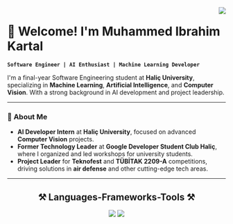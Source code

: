 <img align="right" src="https://visitor-badge.laobi.icu/badge?page_id=salesp07.salesp07" />


# 👋 Welcome! I'm **Muhammed Ibrahim Kartal**

**`Software Engineer | AI Enthusiast | Machine Learning Developer`**

I'm a final-year Software Engineering student at **Haliç University**, specializing in **Machine Learning**, **Artificial Intelligence**, and **Computer Vision**. With a strong background in AI development and project leadership.

---

### 🚀 **About Me**

- **AI Developer Intern** at **Haliç University**, focused on advanced **Computer Vision** projects.
- **Former Technology Leader** at **Google Developer Student Club Haliç**, where I organized and led workshops for university students.
- **Project Leader** for **Teknofest** and **TÜBİTAK 2209-A** competitions, driving solutions in **air defense** and other cutting-edge tech areas.

---

<h2 align="center">⚒️ Languages-Frameworks-Tools ⚒️</h2>

<div align="center">
    <img src="https://skillicons.dev/icons?i=react,bootstrap,js,typescript,css,html,docker,js,tailwind,git,r" />
    <img src="https://skillicons.dev/icons?i=keras,python,redis,,express,firebase,cpp,tensorflow,numpy,pandas,mysql,flask" /><br>
</div>



